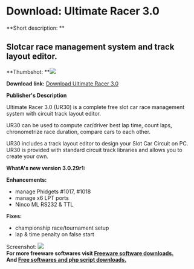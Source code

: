 # Download: Ultimate Racer 3.0

**Short description: **

## Slotcar race management system and track layout editor.

  
**Thumbshot: **![](http://www.freewarefiles.com/screenshot/ultrcr30_md.jpg)   
  
**Download link:** [Download Ultimate Racer 3.0](http://freesoftwares.boysofts.com/Ultimate-Racer_program_9511.html)  
  

**Publisher's Description**  
  

Ultimate Racer 3.0 (UR30) is a complete free slot car race management system
with circuit track layout editor.

UR30 can be used to compute car/driver best lap time, count laps,
chronometrize race duration, compare cars to each other.

UR30 includes a track layout editor to design your Slot Car Circuit on PC.
UR30 is provided with standard circuit track libraries and allows you to
create your own.

**WhatA's new version 3.0.29r1:**

**Enhancements:**

  * manage Phidgets #1017, #1018 
  * manage x6 LPT ports 
  * Ninco ML RS232 & TTL 

**Fixes:**

  * championship race/tournament setup 
  * lap & time penalty on false start 

  
  
Screenshot: ![](http://www.freewarefiles.com/screenshot/ultrcr30.jpg)  
**For more freeware softwares visit [Freeware software downloads.](http://freesoftwares.boysofts.com/)**   
**And [Free softwares and php script downloads.](http://www.boysofts.com/)**

